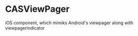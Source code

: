 CASViewPager
============

iOS component, which mimiks Android's viewpager along with viewpagerindicator
